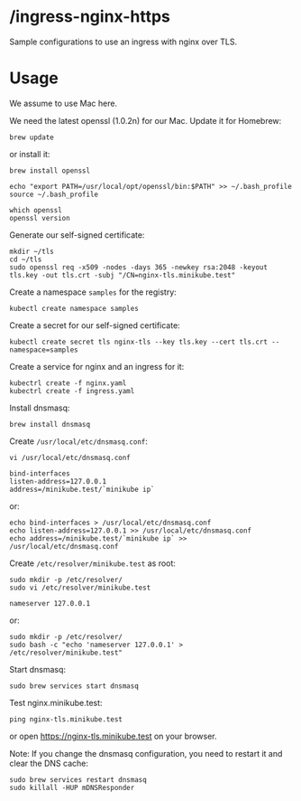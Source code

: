 # /ingress-nginx-https

Sample configurations to use an ingress with nginx over TLS.

# Usage

We assume to use Mac here.

We need the latest openssl (1.0.2n) for our Mac.
Update it for Homebrew:

```
brew update
```

or install it:

```
brew install openssl

echo "export PATH=/usr/local/opt/openssl/bin:$PATH" >> ~/.bash_profile
source ~/.bash_profile

which openssl
openssl version
```

Generate our self-signed certificate:

```
mkdir ~/tls
cd ~/tls
sudo openssl req -x509 -nodes -days 365 -newkey rsa:2048 -keyout tls.key -out tls.crt -subj "/CN=nginx-tls.minikube.test"
```

Create a namespace `samples` for the registry:

```
kubectl create namespace samples
```

Create a secret for our self-signed certificate:

```
kubectl create secret tls nginx-tls --key tls.key --cert tls.crt --namespace=samples
```

Create a service for nginx and an ingress for it:

```
kubectrl create -f nginx.yaml
kubectrl create -f ingress.yaml
```

Install dnsmasq:

```
brew install dnsmasq
```

Create `/usr/local/etc/dnsmasq.conf`:

```
vi /usr/local/etc/dnsmasq.conf
```
```
bind-interfaces
listen-address=127.0.0.1
address=/minikube.test/`minikube ip`
```

or:

```
echo bind-interfaces > /usr/local/etc/dnsmasq.conf
echo listen-address=127.0.0.1 >> /usr/local/etc/dnsmasq.conf
echo address=/minikube.test/`minikube ip` >> /usr/local/etc/dnsmasq.conf
```

Create `/etc/resolver/minikube.test` as root:

```
sudo mkdir -p /etc/resolver/
sudo vi /etc/resolver/minikube.test
```
```
nameserver 127.0.0.1
```

or:

```
sudo mkdir -p /etc/resolver/
sudo bash -c "echo 'nameserver 127.0.0.1' > /etc/resolver/minikube.test"
```

Start dnsmasq:

```
sudo brew services start dnsmasq
```

Test nginx.minikube.test:

```
ping nginx-tls.minikube.test
```

or open https://nginx-tls.minikube.test on your browser.

Note: If you change the dnsmasq configuration, you need to restart it and clear the DNS cache:

```
sudo brew services restart dnsmasq
sudo killall -HUP mDNSResponder
```